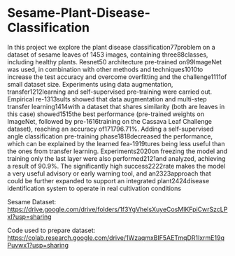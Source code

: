 # Sesame-Plant-Disease-Classification

In  this  project we explore  the  plant  disease  classification77problem on a dataset of sesame leaves of 1453 images, containing three88classes,  including  healthy  plants.  Resnet50  architecture  pre-trained  on99ImageNet was used, in combination with other methods and techniques1010to increase the test accuracy and overcome overfitting and the challenge1111of  small  dataset  size.  Experiments  using  data  augmentation,  transfer1212learning and self-supervised pre-training were carried out. Empirical re-1313sults  showed  that  data  augmentation  and  multi-step  transfer  learning1414with a dataset that shares similarity (both are leaves in this case) showed1515the best performance (pre-trained weights on ImageNet, followed by pre-1616training on the Cassava Leaf Challenge dataset), reaching an accuracy of171796.71%. Adding a self-supervised angle classification pre-training phase1818decreased the performance, which can be explained by the learned fea-1919tures being less useful than the ones from transfer learning. Experiments2020on freezing the model and training only the last layer were also performed2121and analyzed, achieving a result of 90.9%. The significantly high success2222rate makes the model a very useful advisory or early warning tool, and an2323approach that could be further expanded to support an integrated plant2424disease identification system to operate in real cultivation conditions

Sesame Dataset:
https://drive.google.com/drive/folders/1f3YgVhelsXuyeCosMlKFpiCwrSzcLPxl?usp=sharing

Code used to prepare dataset:
https://colab.research.google.com/drive/1WzaqmxBlF5AETmqDR1IxrmE19qPuvwx1?usp=sharing
